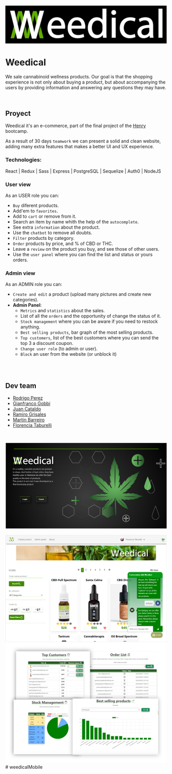 ![Weedical](/src/assets/bannerWidical.png)

# Weedical

We sale cannabinoid wellness products. Our goal is that the shopping experience is not only about buying a product, but about accompanying the users by providing information and answering any questions they may have.


</br>

## **Proyect**

Weedical it's an e-commerce, part of the final project of the [Henry](https://twitter.com/soyhenry_ok) bootcamp.

As a result of 30 days `teamwork` we can present a solid and clean website, adding many extra features that makes a better UI and UX experience. 

### Technologies: 
React | Redux | Sass | Express | PostgreSQL | Sequelize | Auth0 | NodeJS

### **User view**

As an USER role you can:
- `Buy` diferent products. 
- Add'em to `favorites`. 
- Add to `cart` or remove from it. 
- Search an item by name whith the help of the `autocomplete`.
- See extra `information` about the product.
- Use the `chatbot` to remove all doubts.
- `Filter` products by category.
- `Order` products by price, and % of CBD or THC.
- Leave a `review` on the product you buy, and see those of other users.
- Use the `user panel` where you can find the list and status or yours orders.

### **Admin view**

As an ADMIN role you can:
- `Create and edit` a product (upload many pictures and create new categories).
- **Admin Panel**:
  - `Metrics` and `statistics` about the sales.
  - List of all the `orders` and the opportunity  of change the status of it.
  - `Stock management` where you can be aware if you need to restock anything.
  - `Best selling products`, bar graph of the most selling products.
  - `Top customers`, list of the best customers where you can send the top 3 a discount coupon.
  - `Change user role` (to admin or user).
  - `Block` an user from the website (or unblock it)

</br>
</br>

## **Dev team**
- [Rodrigo Perez](https://www.linkedin.com/in/rodrigo-perez-54073314b/)
- [Gianfranco Gobbi](https://www.linkedin.com/in/gianfranco-gobbi)
- [Juan Cataldo](https://www.linkedin.com/in/juanocataldo/)
- [Ramiro Grisales](https://www.linkedin.com/in/rami-grisales-62a086239/)
- [Martin Barreiro](https://www.linkedin.com/in/barreiro-martin/)
- [Florencia Taburelli](https://www.linkedin.com/in/florencia-taburelli/)


</br>

![](/src/assets/print17.png)
</br>
</br>
![](/src/assets/print16.png)
![](/src/assets/metrics.png)
#   w e e d i c a l M o b i l e 
 
 
